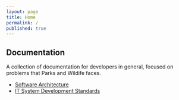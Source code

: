 ```yaml
---
layout: page
title: Home
permalink: /
published: true
---
```


## Documentation

A collection of documentation for developers in general, focused on problems that Parks and Wildife faces.

 - [Software Architecture](/software-architecture)
 - [IT System Development Standards](/development-standards)
